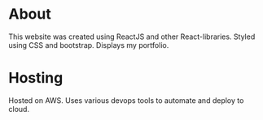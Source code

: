 

# About

This website was created using ReactJS and other React-libraries. Styled using CSS and bootstrap.
Displays my portfolio.

# Hosting

Hosted on AWS. Uses various devops tools to automate and deploy to cloud.